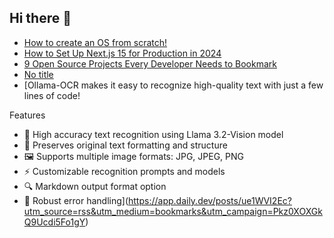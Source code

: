 ## Hi there 👋

<!--
**ahmadmunib/ahmadmunib** is a ✨ _special_ ✨ repository because its `README.md` (this file) appears on your GitHub profile.

Here are some ideas to get you started:

- 🔭 I’m currently working on ...
- 🌱 I’m currently learning ...
- 👯 I’m looking to collaborate on ...
- 🤔 I’m looking for help with ...
- 💬 Ask me about ...
- 📫 How to reach me: ...
- 😄 Pronouns: ...
- ⚡ Fun fact: ...
-->

<!-- daily.dev BOOKMARKS:START -->
- [How to create an OS from scratch!](https://app.daily.dev/posts/CdrBtvJik?utm_source=rss&utm_medium=bookmarks&utm_campaign=Pkz0XOXGkQ9Ucdi5Fo1gY)
- [How to Set Up Next.js 15 for Production in 2024](https://app.daily.dev/posts/gTohToX62?utm_source=rss&utm_medium=bookmarks&utm_campaign=Pkz0XOXGkQ9Ucdi5Fo1gY)
- [9 Open Source Projects Every Developer Needs to Bookmark](https://app.daily.dev/posts/wyMkzrl7l?utm_source=rss&utm_medium=bookmarks&utm_campaign=Pkz0XOXGkQ9Ucdi5Fo1gY)
- [No title](https://app.daily.dev/posts/zNm9QXn8s?utm_source=rss&utm_medium=bookmarks&utm_campaign=Pkz0XOXGkQ9Ucdi5Fo1gY)
- [Ollama-OCR makes it easy to recognize high-quality text with just a few lines of code!

Features
- 🚀 High accuracy text recognition using Llama 3.2-Vision model
- 📝 Preserves original text formatting and structure
- 🖼️ Supports multiple image formats: JPG, JPEG, PNG
- ⚡️ Customizable recognition prompts and models
- 🔍 Markdown output format option
- 💪 Robust error handling](https://app.daily.dev/posts/ue1WVI2Ec?utm_source=rss&utm_medium=bookmarks&utm_campaign=Pkz0XOXGkQ9Ucdi5Fo1gY)
<!-- daily.dev BOOKMARKS:END -->
